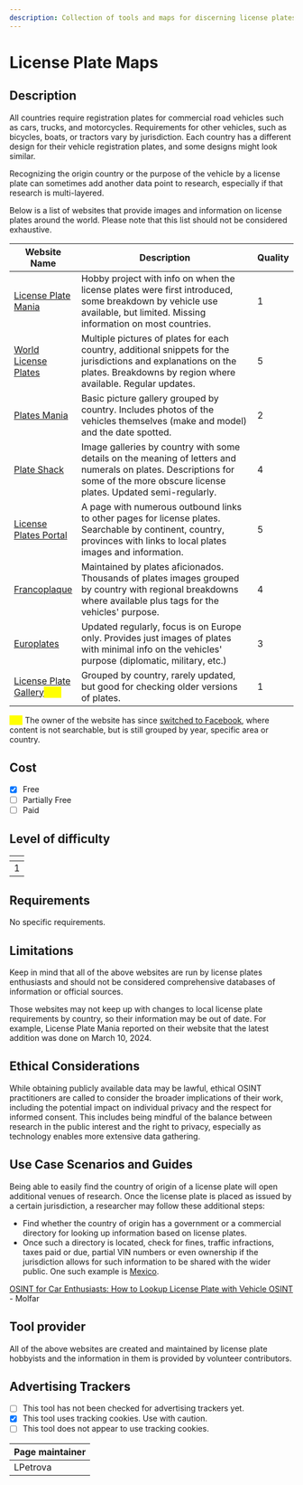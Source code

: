 ```yaml
---
description: Collection of tools and maps for discerning license plates by country
---
```


# License Plate Maps

## Description

All countries require registration plates for commercial road vehicles such as cars, trucks, and motorcycles. Requirements for other vehicles, such as bicycles, boats, or tractors vary by jurisdiction. Each country has a different design for their vehicle registration plates, and some designs might look similar.&#x20;

Recognizing the origin country or the purpose of the vehicle by a license plate can sometimes add another data point to research, especially if that research is multi-layered.

Below is a list of websites that provide images and information on license plates around the world. Please note that this list should not be considered exhaustive.&#x20;

<table><thead><tr><th>Website Name</th><th width="356">Description</th><th data-type="rating" data-max="5">Quality</th></tr></thead><tbody><tr><td><a href="https://licenseplatemania.com/">License Plate Mania</a></td><td>Hobby project with info on when the license plates were first introduced, some breakdown by vehicle use available, but limited. Missing information on most countries. </td><td>1</td></tr><tr><td><a href="http://www.worldlicenseplates.com/">World License Plates</a></td><td>Multiple pictures of plates for each country, additional snippets for the jurisdictions and explanations on the plates. Breakdowns by region where available. Regular updates.</td><td>5</td></tr><tr><td><a href="https://platesmania.com/">Plates Mania</a></td><td>Basic picture gallery grouped by country. Includes photos of the vehicles themselves (make and model) and the date spotted.</td><td>2</td></tr><tr><td><a href="https://www.plateshack.com/y2k/index.html">Plate Shack</a></td><td>Image galleries by country with some details on the meaning of letters and numerals on plates. Descriptions for some of the more obscure license plates. Updated semi-regularly.</td><td>4</td></tr><tr><td><a href="http://plates.portal.free.fr/">License Plates Portal</a></td><td>A page with numerous outbound links to other pages for license plates. Searchable by continent, country, provinces with links to local plates images and information.</td><td>5</td></tr><tr><td><a href="https://francoplaque.fr/site_html/">Francoplaque</a></td><td>Maintained by plates aficionados. Thousands of plates images grouped by country with regional breakdowns where available plus tags for the vehicles' purpose.</td><td>4</td></tr><tr><td><a href="https://www.europlates.eu/">Europlates</a></td><td>Updated regularly, focus is on Europe only. Provides just images of plates with minimal info on the vehicles' purpose (diplomatic, military, etc.)</td><td>3</td></tr><tr><td><a href="http://alpca8123.50webs.com/">License Plate Gallery</a><mark style="color:yellow;"><strong>***</strong></mark></td><td>Grouped by country, rarely updated, but good for checking older versions of plates. </td><td>1</td></tr></tbody></table>

<mark style="color:yellow;">**\*\*\***</mark> The owner of the website has since [switched to Facebook](https://www.facebook.com/alpca8123/photos_albums), where content is not searchable, but is still grouped by year, specific area or country.&#x20;

>

## Cost

* [x] Free
* [ ] Partially Free
* [ ] Paid

## Level of difficulty

<table><thead><tr><th data-type="rating" data-max="5"></th></tr></thead><tbody><tr><td>1</td></tr></tbody></table>

## Requirements

No specific requirements.

## Limitations

Keep in mind that all of the above websites are run by license plates enthusiasts and should not be considered comprehensive databases of information or official sources.&#x20;

Those websites may not keep up with changes to local license plate requirements by country, so their information may be out of date. For example, License Plate Mania reported on their website that the latest addition was done on March 10, 2024.&#x20;

## Ethical Considerations

While obtaining publicly available data may be lawful, ethical OSINT practitioners are called to consider the broader implications of their work, including the potential impact on individual privacy and the respect for informed consent. This includes being mindful of the balance between research in the public interest and the right to privacy, especially as technology enables more extensive data gathering.

## Use Case Scenarios and Guides

Being able to easily find the country of origin of a license plate will open additional venues of research. Once the license plate is placed as issued by a certain jurisdiction, a researcher may follow these additional steps:

* Find whether the country of origin has a government or a commercial directory for looking up information based on license plates.
* Once such a directory is located, check for fines, traffic infractions, taxes paid or due, partial VIN numbers or even ownership if the jurisdiction allows for such information to be shared with the wider public. One such example is [Mexico](https://www2.repuve.gob.mx:8443/ciudadania/).&#x20;

[OSINT for Car Enthusiasts: How to Lookup License Plate with Vehicle OSINT](https://molfar.com/en/blog/yak-pereviryty-avto-na-aresht-ta-znaity-vin-kod) - Molfar

## Tool provider

All of the above websites are created and maintained by license plate hobbyists and the information in them is provided by volunteer contributors.

## Advertising Trackers

* [ ] This tool has not been checked for advertising trackers yet.
* [x] This tool uses tracking cookies. Use with caution.
* [ ] This tool does not appear to use tracking cookies.

| Page maintainer |
| --------------- |
| LPetrova        |
